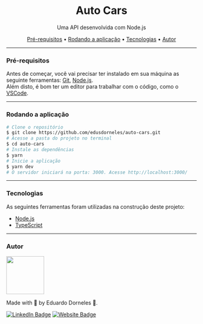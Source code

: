 <h1 align="center">Auto Cars</h1>

<p align="center">Uma API desenvolvida com Node.js<p>

<p align="center">
    <a href="#pre-requisitos">Pré-requisitos</a> •
    <a href="#rodando-a-aplicacao">Rodando a aplicação</a> •
    <a href="#tecnologias">Tecnologias</a> •
    <a href="#autor">Autor</a>
<p>

---

<h3 id="pre-requisitos">Pré-requisitos</h3>
Antes de começar, você vai precisar ter instalado em sua máquina as seguinte ferramentas: <a href="https://git-scm.com" target="_blank">Git</a>, <a href="https://nodejs.org/en/" target="_blank">Node.js</a>. <br>
Além disto, é bom ter um editor para trabalhar com o código, como o <a href="https://code.visualstudio.com/" target="_blank">VSCode</a>.

---

<h3 id="rodando-a-aplicacao">Rodando a aplicação</h3>

```bash
# Clone o repositório
$ git clone https://github.com/edusdorneles/auto-cars.git
# Acesse a pasta do projeto no terminal
$ cd auto-cars
# Instale as dependências
$ yarn
# Inicie a aplicação
$ yarn dev
# O servidor iniciará na porta: 3000. Acesse http://localhost:3000/
```

---

<h3 id="tecnologias">Tecnologias</h3>
As seguintes ferramentas foram utilizadas na construção deste projeto:

- [Node.js](https://nodejs.org/en)
- [TypeScript](https://www.typescriptlang.org/)

---

<h3 id="autor">Autor</h3>
<img src="https://avatars.githubusercontent.com/edusdorneles" height="100" />

Made with 💙 by Eduardo Dorneles 👋.

[![LinkedIn Badge](https://img.shields.io/badge/LinkedIn-0077B5?style=for-the-badge&logo=linkedin&logoColor=white)](https://www.linkedin.com/in/edusdorneles/) [![Website Badge](https://img.shields.io/badge/website-14141C?style=for-the-badge&logo=About.me&logoColor=white)](https://edusdorneles.com.br/)
